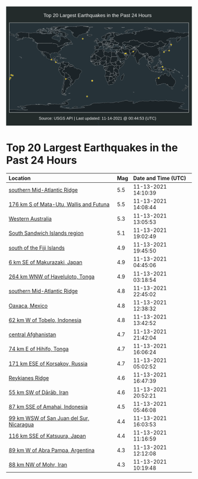 ![Map](./map.png)

# Top 20 Largest Earthquakes in the Past 24 Hours

| Location | Mag | Date and Time (UTC) |
|:---|:---|:---|
| [southern Mid-Atlantic Ridge](https://earthquake.usgs.gov/earthquakes/eventpage/us7000ftty) | 5.5 | 11-13-2021 14:10:39 |
| [176 km S of Mata-Utu, Wallis and Futuna](https://earthquake.usgs.gov/earthquakes/eventpage/us7000ftu4) | 5.5 | 11-13-2021 14:08:44 |
| [Western Australia](https://earthquake.usgs.gov/earthquakes/eventpage/us7000fttj) | 5.3 | 11-13-2021 13:05:53 |
| [South Sandwich Islands region](https://earthquake.usgs.gov/earthquakes/eventpage/us7000ftvn) | 5.1 | 11-13-2021 19:02:49 |
| [south of the Fiji Islands](https://earthquake.usgs.gov/earthquakes/eventpage/us7000ftvy) | 4.9 | 11-13-2021 19:45:50 |
| [6 km SE of Makurazaki, Japan](https://earthquake.usgs.gov/earthquakes/eventpage/us7000ftrg) | 4.9 | 11-13-2021 04:45:06 |
| [264 km WNW of Haveluloto, Tonga](https://earthquake.usgs.gov/earthquakes/eventpage/us7000ftr1) | 4.9 | 11-13-2021 03:18:54 |
| [southern Mid-Atlantic Ridge](https://earthquake.usgs.gov/earthquakes/eventpage/us7000ftwy) | 4.8 | 11-13-2021 22:45:02 |
| [Oaxaca, Mexico](https://earthquake.usgs.gov/earthquakes/eventpage/us7000fttf) | 4.8 | 11-13-2021 12:38:32 |
| [62 km W of Tobelo, Indonesia](https://earthquake.usgs.gov/earthquakes/eventpage/us7000ftts) | 4.8 | 11-13-2021 13:42:52 |
| [central Afghanistan](https://earthquake.usgs.gov/earthquakes/eventpage/us7000ftwp) | 4.7 | 11-13-2021 21:42:04 |
| [74 km E of Hihifo, Tonga](https://earthquake.usgs.gov/earthquakes/eventpage/us7000ftue) | 4.7 | 11-13-2021 16:06:24 |
| [171 km ESE of Korsakov, Russia](https://earthquake.usgs.gov/earthquakes/eventpage/us7000ftrx) | 4.7 | 11-13-2021 05:02:52 |
| [Reykjanes Ridge](https://earthquake.usgs.gov/earthquakes/eventpage/us7000ftun) | 4.6 | 11-13-2021 16:47:39 |
| [55 km SW of Dārāb, Iran](https://earthquake.usgs.gov/earthquakes/eventpage/us7000ftw8) | 4.6 | 11-13-2021 20:52:21 |
| [87 km SSE of Amahai, Indonesia](https://earthquake.usgs.gov/earthquakes/eventpage/us7000ftry) | 4.5 | 11-13-2021 05:46:08 |
| [99 km WSW of San Juan del Sur, Nicaragua](https://earthquake.usgs.gov/earthquakes/eventpage/us7000ftuc) | 4.4 | 11-13-2021 16:03:53 |
| [116 km SSE of Katsuura, Japan](https://earthquake.usgs.gov/earthquakes/eventpage/us7000ftt6) | 4.4 | 11-13-2021 11:16:59 |
| [89 km W of Abra Pampa, Argentina](https://earthquake.usgs.gov/earthquakes/eventpage/us7000fttd) | 4.3 | 11-13-2021 12:12:08 |
| [88 km NW of Mohr, Iran](https://earthquake.usgs.gov/earthquakes/eventpage/us7000ftt0) | 4.3 | 11-13-2021 10:19:48 |
